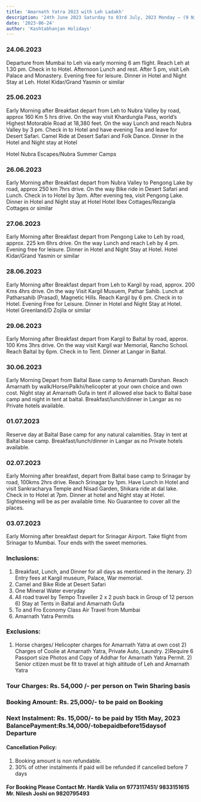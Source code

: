```yaml
---
title: 'Amarnath Yatra 2023 with Leh Ladakh'
description: '24th June 2023 Saturday to 03rd July, 2023 Monday – (9 Nights/10 Days)'
date: '2023-06-24'
author: 'Kashtabhanjan Holidays'
---
```


### 24.06.2023
Departure from Mumbai to Leh via early morning 6 am flight. Reach Leh at 1.30 pm. Check in to Hotel. Afternoon Lunch and rest. After 5 pm, visit Leh Palace and Monastery. Evening free for leisure. Dinner in Hotel and Night Stay at Leh.
Hotel Kidar/Grand Yasmin or similar

### 25.06.2023
Early Morning after Breakfast depart from Leh to Nubra Valley by road, approx 160 Km 5 hrs drive. On the way visit Khardungla Pass, world’s Highest Motorable Road at 18,380 feet. On the way Lunch and reach Nubra Valley by 3 pm. Check in to Hotel and have evening Tea and leave for Desert Safari. Camel Ride at Desert Safari and Folk Dance. Dinner in the Hotel and Night stay at Hotel

Hotel Nubra Escapes/Nubra Summer Camps


### 26.06.2023

Early Morning after Breakfast depart from Nubra Valley to Pengong Lake by road, approx 250 km 7hrs drive. On the way Bike ride in Desert Safari and Lunch. Check in to Hotel by 3pm. After evening tea, visit Pengong Lake. Dinner in Hotel and Night stay at Hotel
Hotel Ibex Cottages/Rezangla Cottages or similar


### 27.06.2023

Early Morning after Breakfast depart from Pengong Lake to Leh by road, approx. 225 km 6hrs drive. On the way Lunch and reach Leh by 4 pm. Evening free for leisure. Dinner in Hotel and Night Stay at Hotel.
Hotel Kidar/Grand Yasmin or similar


### 28.06.2023

Early Morning after Breakfast depart from Leh to Kargil by road, approx. 200 Kms 4hrs drive. On the way Visit Kargil Musuem, Pathar Sahib. Lunch at Patharsahib (Prasad), Magnetic Hills. Reach Kargil by 6 pm. Check in to Hotel. Evening Free for Leisure. Dinner in Hotel and Night Stay at Hotel.
Hotel Greenland/D Zojila or similar

### 29.06.2023

Early Morning after Breakfast depart from Kargil to Baltal by road, approx. 100 Kms 3hrs drive. On the way visit Kargil war Memorial, Rancho School. Reach Baltal by 6pm. Check in to Tent. Dinner at Langar in Baltal.


### 30.06.2023

Early Morning Depart from Baltal Base camp to Amarnath Darshan. Reach Amarnath by walk/Horse/Palkhi/helicopter at your own choice and own cost. Night stay at Amarnath Gufa in tent if allowed else back to Baltal base camp and night in tent at baltal. Breakfast/lunch/dinner in Langar as no Private hotels available.


### 01.07.2023

Reserve day at Baltal Base camp for any natural calamities. Stay in tent at Baltal base camp. Breakfast/lunch/dinner in Langar as no Private hotels available.

### 02.07.2023

Early Morning after breakfast, depart from Baltal base camp to Srinagar by road, 100kms 2hrs drive. Reach Srinagar by 1pm. Have Lunch in Hotel and visit Sankracharya Temple and Nisad Garden, Shikara ride at dal lake. Check in to Hotel at 7pm. Dinner at hotel and Night stay at Hotel. Sightseeing will be as per available time. No Guarantee to cover all the places.


### 03.07.2023

Early Morning after breakfast depart for Srinagar Airport. Take flight from Srinagar to Mumbai. Tour ends with the sweet memories.


### Inclusions:

1) Breakfast, Lunch, and Dinner for all days as mentioned in the itenary. 2) Entry fees at Kargil museum, Palace, War memorial.
3) Camel and Bike Ride at Desert Safari
4) One Mineral Water everyday
5) All road travel by Tempo Traveller 2 x 2 push back in Group of 12 person 6) Stay at Tents in Baltal and Amarnath Gufa
7) To and Fro Economy Class Air Travel from Mumbai
8) Amarnath Yatra Permits



### Exclusions:
1) Horse charges/ Helicopter charges for Amarnath Yatra at own cost 2) Charges of Coolie at Amarnath Yatra, Private Auto, Laundry.
2)Require 6 Passport size Photos and Copy of Addhar for Amarnath Yatra Permit. 2) Senior citizen must be fit to travel at high altitude of Leh and Amarnath Yatra


### Tour Charges: Rs. 54,000 /- per person on Twin Sharing basis
### Booking Amount: Rs. 25,000/- to be paid on Booking
### Next Instalment: Rs. 15,000/- to be paid by 15th May, 2023 BalancePayment:Rs.14,000/-tobepaidbefore15daysof Departure

#### Cancellation Policy:
1) Booking amount is non refundable.
2) 30% of other instalments if paid will be refunded if cancelled
before 7 days


#### For Booking Please Contact Mr. Hardik Valia on 9773117451/ 9833151615 Mr. Nilesh Joshi on 9820795493